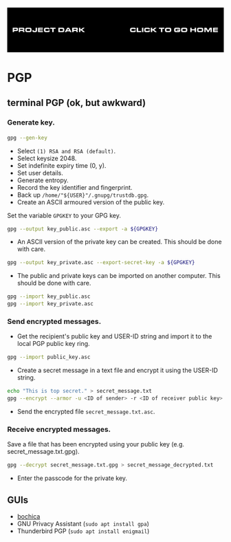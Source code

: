 [![](media/project_dark_home.png)](documentation.md)

# PGP

## terminal PGP (ok, but awkward)

### Generate key.

```Bash
gpg --gen-key
```

- Select `(1) RSA and RSA (default)`.
- Select keysize 2048.
- Set indefinite expiry time (0, y).
- Set user details.
- Generate entropy.
- Record the key identifier and fingerprint.
- Back up `/home/"${USER}"/.gnupg/trustdb.gpg`.
- Create an ASCII armoured version of the public key.

Set the variable `GPGKEY` to your GPG key.

```Bash
gpg --output key_public.asc --export -a ${GPGKEY}
```

- An ASCII version of the private key can be created. This should be done with care.

```Bash
gpg --output key_private.asc --export-secret-key -a ${GPGKEY}
```

- The public and private keys can be imported on another computer. This should be done with care.

```Bash
gpg --import key_public.asc
gpg --import key_private.asc
```

### Send encrypted messages.

- Get the recipient's public key and USER-ID string and import it to the local PGP public key ring.

```Bash
gpg --import public_key.asc
```

- Create a secret message in a text file and encrypt it using the USER-ID string.

```Bash
echo "This is top secret." > secret_message.txt
gpg --encrypt --armor -u <ID of sender> -r <ID of receiver public key> secret_message.txt
```

- Send the encrypted file `secret_message.txt.asc`.

### Receive encrypted messages.

Save a file that has been encrypted using your public key (e.g. secret_message.txt.gpg).

```Bash
gpg --decrypt secret_message.txt.gpg > secret_message_decrypted.txt
```

- Enter the passcode for the private key.

## GUIs

- [bochica](https://github.com/wdbm/bochica)
- GNU Privacy Assistant (`sudo apt install gpa`)
- Thunderbird PGP (`sudo apt install enigmail`)
